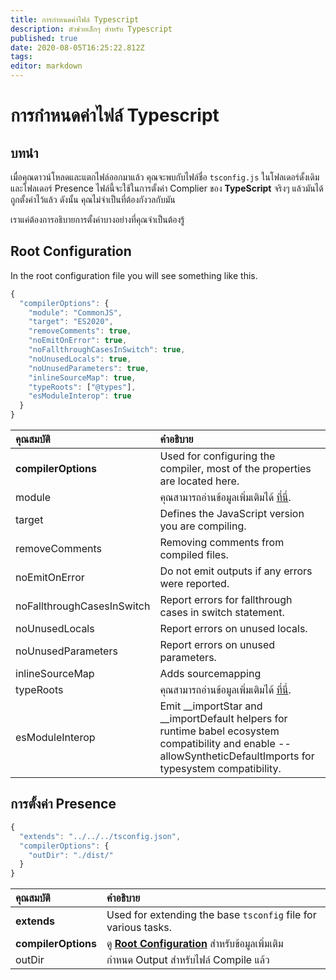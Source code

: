 ```yaml
---
title: การกำหนดค่าไฟล์ Typescript
description: ตัวช่วยเล็กๆ สำหรับ Typescript
published: true
date: 2020-08-05T16:25:22.812Z
tags:
editor: markdown
---
```


# การกำหนดค่าไฟล์ Typescript

## บทนำ

เมื่อคุณดาวน์โหลดและแตกไฟล์ออกมาแล้ว คุณจะพบกับไฟล์ชื่อ  `tsconfig.js` ในโฟลเดอร์ดั้งเดิมและโฟลเดอร์ Presence ไฟล์นี้จะใช้ในการตั้งค่า Complier ของ **TypeScript** จริงๆ แล้วมันได้ถูกตั้งค่าไว้แล้ว ดังนั้น คุณไม่จำเป็นที่ต้องกังวลกับมัน

เราแค่ต้องการอธิบายการตั้งค่าบางอย่างที่คุณจำเป็นต้องรู้

## Root Configuration

In the root configuration file you will see something like this.

```javascript
{
  "compilerOptions": {
    "module": "CommonJS",
    "target": "ES2020",
    "removeComments": true,
    "noEmitOnError": true,
    "noFallthroughCasesInSwitch": true,
    "noUnusedLocals": true,
    "noUnusedParameters": true,
    "inlineSourceMap": true,
    "typeRoots": ["@types"],
    "esModuleInterop": true
  }
}
```

| คุณสมบัติ                  | คำอธิบาย                                                                                                                                                            |
|:-------------------------- |:------------------------------------------------------------------------------------------------------------------------------------------------------------------- |
| **compilerOptions**        | Used for configuring the compiler, most of the properties are located here.                                                                                         |
| module                     | คุณสามารถอ่านข้อมูลเพิ่มเติมได้ [ที่นี่](https://www.typescriptlang.org/docs/handbook/modules.html).                                                                |
| target                     | Defines the JavaScript version you are compiling.                                                                                                                   |
| removeComments             | Removing comments from compiled files.                                                                                                                              |
| noEmitOnError              | Do not emit outputs if any errors were reported.                                                                                                                    |
| noFallthroughCasesInSwitch | Report errors for fallthrough cases in switch statement.                                                                                                            |
| noUnusedLocals             | Report errors on unused locals.                                                                                                                                     |
| noUnusedParameters         | Report errors on unused parameters.                                                                                                                                 |
| inlineSourceMap            | Adds sourcemapping                                                                                                                                                  |
| typeRoots                  | คุณสามารถอ่านข้อมูลเพิ่มเติมได้ [ที่นี่](https://www.typescriptlang.org/docs/handbook/tsconfig-json.html#types-typeroots-and-types).                                |
| esModuleInterop            | Emit __importStar and __importDefault helpers for runtime babel ecosystem compatibility and enable --allowSyntheticDefaultImports for typesystem compatibility. |

## การตั้งค่า Presence

```javascript
{
  "extends": "../../../tsconfig.json",
  "compilerOptions": {
    "outDir": "./dist/"
  }
}
```

| คุณสมบัติ           | คำอธิบาย                                                                                     |
|:------------------- |:-------------------------------------------------------------------------------------------- |
| **extends**         | Used for extending the base `tsconfig` file for various tasks.                               |
| **compilerOptions** | ดู [**Root Configuration**](/dev/presence/tsconfig#root-configuration) สำหรับข้อมูลเพิ่มเติม |
| outDir              | กำหนด Output สำหรับไฟล์ Compile แล้ว                                                         |
